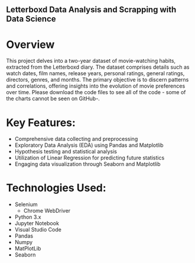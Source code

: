 ## Letterboxd Data Analysis and Scrapping with Data Science

# Overview
This project delves into a two-year dataset of movie-watching habits, extracted from the Letterboxd diary. The dataset comprises details such as watch dates, film names, release years, personal ratings, general ratings, directors, genres, and months. The primary objective is to discern patterns and correlations, offering insights into the evolution of movie preferences over time.
Please download the code files to see all of the code - some of the charts cannot be seen on GitHub-.

# Key Features:
* Comprehensive data collecting and preprocessing
* Exploratory Data Analysis (EDA) using Pandas and Matplotlib
* Hypothesis testing and statistical analysis
* Utilization of Linear Regression for predicting future statistics
* Engaging data visualization through Seaborn and Matplotlib

# Technologies Used:
* Selenium
  * Chrome WebDriver
* Python 3.x
* Jupyter Notebook
* Visual Studio Code
* Pandas
* Numpy
* MatPlotLib
* Seaborn
